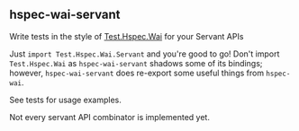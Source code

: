 ## hspec-wai-servant
Write tests in the style of [Test.Hspec.Wai](https://hackage.haskell.org/package/hspec-wai-0.8.0) for your Servant APIs

Just `import Test.Hspec.Wai.Servant` and you're good to go! Don't import `Test.Hspec.Wai` as `hspec-wai-servant` shadows some of its bindings; however, `hspec-wai-servant` does re-export some useful things from `hspec-wai`.

See tests for usage examples.

Not every servant API combinator is implemented yet.
